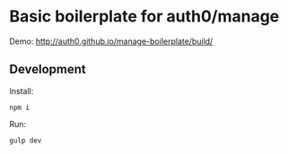 # Basic boilerplate for auth0/manage

Demo: http://auth0.github.io/manage-boilerplate/build/

## Development

Install:
```
npm i
```

Run:
```
gulp dev
```
